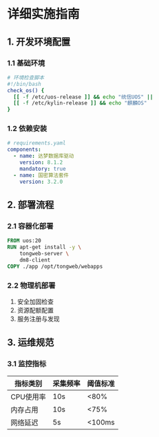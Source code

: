# 详细实施指南

## 1. 开发环境配置
### 1.1 基础环境
```bash
# 环境检查脚本
#!/bin/bash
check_os() {
  [[ -f /etc/uos-release ]] && echo "统信UOS" || 
  [[ -f /etc/kylin-release ]] && echo "麒麟OS"
}
```

### 1.2 依赖安装
```yaml
# requirements.yaml
components:
  - name: 达梦数据库驱动
    version: 8.1.2
    mandatory: true
  - name: 国密算法套件  
    version: 3.2.0
```

## 2. 部署流程
### 2.1 容器化部署
```dockerfile
FROM uos:20
RUN apt-get install -y \
    tongweb-server \
    dm8-client
COPY ./app /opt/tongweb/webapps
```

### 2.2 物理机部署
1. 安全加固检查
2. 资源配额配置
3. 服务注册与发现

## 3. 运维规范
### 3.1 监控指标
| 指标类别       | 采集频率 | 阈值标准  |
|--------------|---------|----------|
| CPU使用率     | 10s     | <80%     |
| 内存占用      | 10s     | <75%     |
| 网络延迟      | 5s      | <100ms   |